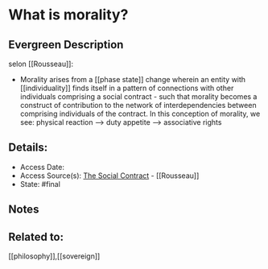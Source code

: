 # What is morality?
## Evergreen Description

selon [[Rousseau]]:
- Morality arises from a [[phase state]] change wherein an entity with [[individuality]] finds itself in a pattern of connections with other individuals comprising a social contract - such that morality becomes a construct of contribution to the network of interdependencies between comprising individuals of the contract.
In this conception of morality, we see:
physical reaction --> duty
appetite --> associative rights
## Details:
- Access Date:
- Access Source(s): [The Social Contract](https://www.earlymoderntexts.com/assets/pdfs/rousseau1762.pdf) - [[Rousseau]]
- State: #final 

## Notes

## Related to: 
[[philosophy]],[[sovereign]]